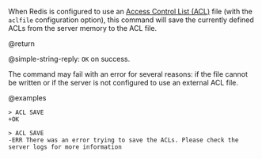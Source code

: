 When Redis is configured to use an [Access Control List (ACL)](/docs/management/security/acl) file (with the `aclfile` configuration option), this command will save the currently defined ACLs from the server memory to the ACL file.

@return

@simple-string-reply: `OK` on success.

The command may fail with an error for several reasons: if the file cannot be written or if the server is not configured to use an external ACL file.

@examples

```
> ACL SAVE
+OK

> ACL SAVE
-ERR There was an error trying to save the ACLs. Please check the server logs for more information
```
